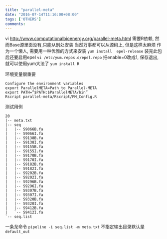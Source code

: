 ```yaml
---
title: "parallel-meta"
date: "2016-07-14T11:16:00+08:00"
tags: ['OTHERS']
comments: 
---
```



vi <http://www.computationalbioenergy.org/parallel-meta.html>
需要R依赖, 然而Base源里面没有,只能从别处安装
当然万事都可以从源码上, 但是这样太麻烦
作为一个懒人, 需要用一种优雅的方式来安装
`yum install  epel-release`
装完此包后还要启用epel
`vi /etc/yum.repos.d/epel.repo`
把enable=0改成1, 保存退出, 就可以使用yum大法了
`yum install R`

环境变量很重要
```
Configure the environment variables
export ParallelMETA=Path to Parallel-META
export PATH=”$PATH:$ParallelMETA/bin”
Rscript parallel-meta/Rscript/PM_Config.R
```
测试用例
```
20
|-- meta.txt
|-- seq
|   |-- S9066B.fa
|   |-- S9066I.fa
|   |-- S9138B.fa
|   |-- S9138I.fa
|   |-- S9155B.fa
|   |-- S9155I.fa
|   |-- S9170B.fa
|   |-- S9170I.fa
|   |-- S9182B.fa
|   |-- S9182I.fa
|   |-- S9202B.fa
|   |-- S9202I.fa
|   |-- S9296B.fa
|   |-- S9296I.fa
|   |-- S9307B.fa
|   |-- S9307I.fa
|   |-- S9320B.fa
|   |-- S9320I.fa
|   |-- S9412B.fa
|   `-- S9412I.fa
`-- seq.list
```
一条龙命令
`pipeline -i seq.list -m meta.txt`
不指定输出目录默认是`default_out`
